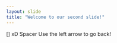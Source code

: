 ```yaml
---
layout: slide
title: "Welcome to our second slide!"
---
```

[] xD Spacer
Use the left arrow to go back!
